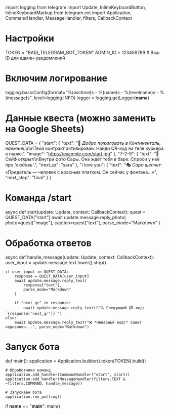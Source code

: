 import logging
from telegram import Update, InlineKeyboardButton, InlineKeyboardMarkup
from telegram.ext import Application, CommandHandler, MessageHandler, filters, CallbackContext

# Настройки
TOKEN = "ВАШ_TELEGRAM_BOT_TOKEN"
ADMIN_ID = 123456789  # Ваш ID для админ-уведомлений

# Включим логирование
logging.basicConfig(format="%(asctime)s - %(name)s - %(levelname)s - %(message)s", level=logging.INFO)
logger = logging.getLogger(__name__)

# Данные квеста (можно заменить на Google Sheets)
QUEST_DATA = {
    "start": {
        "text": "🔫 *Добро пожаловать в Континенталь, наёмник.*\n\nТвой контракт активирован. Найди QR-код на теле курьера в парке.",
        "image": "https://example.com/start.jpg"
    },
    "7-2-9": {
        "text": "💼 *Сейф открыт!*\nВнутри фото Сары. Она ждёт тебя в баре. Спроси у неё про *'любовь'*.",
        "next_qr": "sara"
    },
    "i love you": {
        "text": "🎭 *Сара шепчет:* «Предатель — человек с красным платком. Он сейчас у фонтана...»",
        "next_step": "final"
    }
}

# Команда /start
async def start(update: Update, context: CallbackContext):
    quest = QUEST_DATA["start"]
    await update.message.reply_photo(
        photo=quest["image"],
        caption=quest["text"],
        parse_mode="Markdown"
    )

# Обработка ответов
async def handle_message(update: Update, context: CallbackContext):
    user_input = update.message.text.lower().strip()
    
    if user_input in QUEST_DATA:
        response = QUEST_DATA[user_input]
        await update.message.reply_text(
            response["text"],
            parse_mode="Markdown"
        )
        
        if "next_qr" in response:
            await update.message.reply_text(f"🔍 Следующий QR-код: `{response['next_qr']}`")
    else:
        await update.message.reply_text("❌ *Неверный код!* Совет недоволен...", parse_mode="Markdown")

# Запуск бота
def main():
    application = Application.builder().token(TOKEN).build()
    
    # Обработчики команд
    application.add_handler(CommandHandler("start", start))
    application.add_handler(MessageHandler(filters.TEXT & ~filters.COMMAND, handle_message))
    
    # Запускаем бота
    application.run_polling()

if __name__ == "__main__":
    main()
